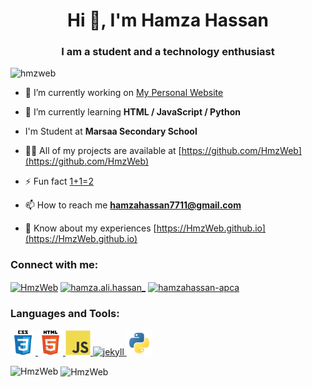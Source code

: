 <h1 align="center">Hi 👋, I'm Hamza Hassan</h1>
<h3 align="center">I am a student and a technology enthusiast</h3>

<p align="left"> <img src="https://komarev.com/ghpvc/?username=hmzweb&label=Profile%20views&color=0e75b6&style=flat" alt="hmzweb" /> </p>

- 🔭 I’m currently working on [My Personal Website](https://github.com/HmzWeb/HmzWeb.github.io)

- 🌱 I’m currently learning **HTML / JavaScript / Python**

- I'm Student at **Marsaa Secondary School**

- 👨‍💻 All of my projects are available at [https://github.com/HmzWeb](https://github.com/HmzWeb)

- ⚡ Fun fact [1+1=2](1+1=2)

- 📫 How to reach me **hamzahassan7711@gmail.com**

- 📄 Know about my experiences [https://HmzWeb.github.io](https://HmzWeb.github.io)

<h3 align="left">Connect with me:</h3>
<p align="left">
<a href="https://dev.to/hmzhassan" target="blank"><img align="center" src="https://raw.githubusercontent.com/rahuldkjain/github-profile-readme-generator/master/src/images/icons/Social/devto.svg" alt="HmzWeb" height="30" width="40" /></a>
<a href="https://instagram.com/hamza.ali.hassan_" target="blank"><img align="center" src="https://raw.githubusercontent.com/rahuldkjain/github-profile-readme-generator/master/src/images/icons/Social/instagram.svg" alt="hamza.ali.hassan_" height="30" width="40" /></a>
<a href="https://www.youtube.com/c/hamzahassan-apca" target="blank"><img align="center" src="https://raw.githubusercontent.com/rahuldkjain/github-profile-readme-generator/master/src/images/icons/Social/youtube.svg" alt="hamzahassan-apca" height="30" width="40" /></a>
</p>

<h3 align="left">Languages and Tools:</h3>
<p align="left"> <a href="https://www.w3schools.com/css/" target="_blank" rel="noreferrer"> <img src="https://raw.githubusercontent.com/devicons/devicon/master/icons/css3/css3-original-wordmark.svg" alt="css3" width="40" height="40"/> </a> <a href="https://www.w3.org/html/" target="_blank" rel="noreferrer"> <img src="https://raw.githubusercontent.com/devicons/devicon/master/icons/html5/html5-original-wordmark.svg" alt="html5" width="40" height="40"/> </a> <a href="https://developer.mozilla.org/en-US/docs/Web/JavaScript" target="_blank" rel="noreferrer"> <img src="https://raw.githubusercontent.com/devicons/devicon/master/icons/javascript/javascript-original.svg" alt="javascript" width="40" height="40"/> </a> <a href="https://jekyllrb.com/" target="_blank" rel="noreferrer"> <img src="https://www.vectorlogo.zone/logos/jekyllrb/jekyllrb-icon.svg" alt="jekyll" width="40" height="40"/> </a> <a href="https://www.python.org" target="_blank" rel="noreferrer"> <img src="https://raw.githubusercontent.com/devicons/devicon/master/icons/python/python-original.svg" alt="python" width="40" height="40"/> </a> </p>

<p><img align="left" src="https://github-readme-stats.vercel.app/api/top-langs?username=HmzWeb&show_icons=true&locale=en&layout=compact" alt="HmzWeb" /></p>

<p>&nbsp;<img align="center" src="https://github-readme-stats.vercel.app/api?username=HmzWeb&show_icons=true&locale=en" alt="HmzWeb" /></p>
